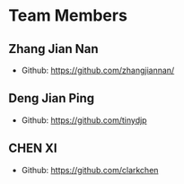 # Team Members 

## Zhang Jian Nan

* Github: https://github.com/zhangjiannan/



## Deng Jian Ping

* Github: https://github.com/tinydjp



## CHEN XI

* Github: https://github.com/clarkchen




